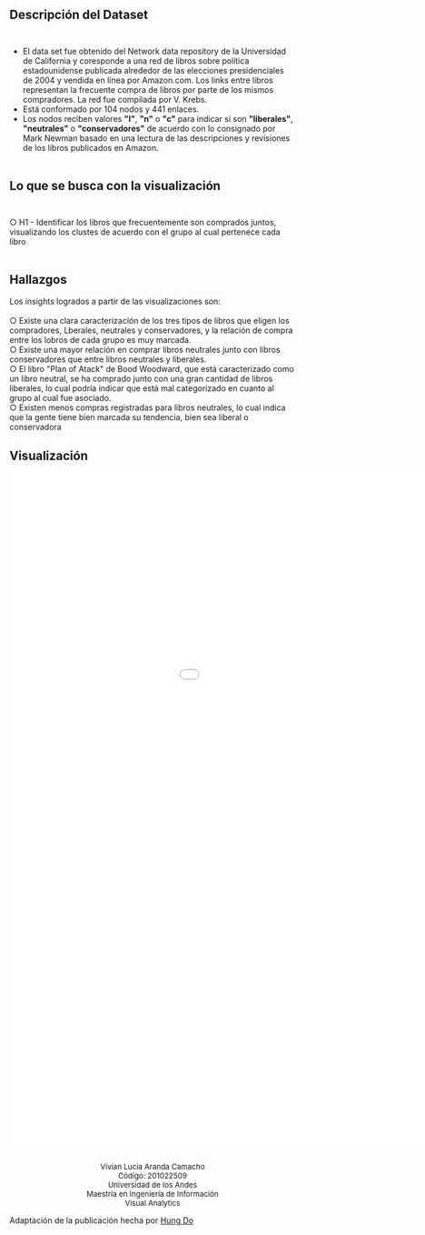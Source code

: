 ## Descripción del Dataset<br><br>
- El data set fue obtenido del Network data repository de la Universidad de California y coresponde a una red de libros sobre política estadounidense publicada alrededor de las elecciones presidenciales de 2004 y vendida en línea por Amazon.com. Los links entre libros representan la frecuente compra de libros por parte de los mismos compradores. La red fue compilada por V. Krebs.<br>
- Está conformado por 104 nodos y 441 enlaces.<br>
- Los nodos reciben valores **"l"**, **"n"** o **"c"** para indicar si son **"liberales"**, **"neutrales"** o **"conservadores"** de acuerdo con lo consignado por Mark Newman basado en una lectura de las descripciones y revisiones de los libros publicados en Amazon.	<br><br>

## Lo que se busca con la visualización <br><br>
○ H1 - Identificar los libros que frecuentemente son comprados juntos, visualizando los clustes de acuerdo con el grupo al cual pertenece cada libro<br/><br/>

## Hallazgos

Los insights logrados a partir de las visualizaciones son:<br/><br/>
○ Existe una clara caracterización de los tres tipos de libros que eligen los compradores, Lberales, neutrales y conservadores, y la relación de compra entre los lobros de cada grupo es muy marcada. <br/> 
○ Existe una mayor relación en comprar libros neutrales junto con libros conservadores que entre libros neutrales y liberales.<br/>
○ El libro "Plan of Atack" de Bood Woodward, que está caracterizado como un libro neutral, se ha comprado junto con una gran cantidad de libros liberales, lo cual podría indicar que está mal categorizado en cuanto al grupo al cual fue asociado. <br/>
○ Existen menos compras registradas para libros neutrales, lo cual indica que la gente tiene bien marcada su tendencia, bien sea liberal o conservadora<br/>

## Visualización

<html>
	<head>
	  	<meta charset="utf-8">
		<title>Tendencia en compra de libros de política de EEUU en Amazon.com</title>
	</head>
	<body>
		<div><iframe src="books_adjacence.html" frameborder="0" width="1200" height="1200" scrolling="yes"></iframe></div>



<p align="center" style="font-size: 13px; text-align: center;">
	      Vivian Lucia Aranda Camacho<br>
	      Código: 201022509<br>
	      Universidad de los Andes<br>
	      Maestría en Ingeniería de Información<br>
	      Visual Analytics
	    </p>
	   </body>
</html>


Adaptación de la publicación hecha por [Hung Do](http://bl.ocks.org/hungvietdo/7f8df0bcd7fba7e531e6/e49fcf4958640a2788e89892e54dff253b1d443b) 
